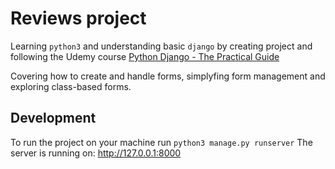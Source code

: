 # Reviews project

Learning `python3` and understanding basic `django` by creating project and following the Udemy course
[Python Django - The Practical Guide](https://www.udemy.com/course/python-django-the-practical-guide/)

Covering how to create and handle forms, simplyfing form management and exploring class-based forms.

## Development

To run the project on your machine run `python3 manage.py runserver`
The server is running on: http://127.0.0.1:8000

<!-- ## Implementation steps

- Creating new feedback project: `django-admin startproject feedback`
- Creating new app : `python3 manage.py startapp reviews`
- Inside `reviews` project create `templates/reviews` folders
- Inside `reviews` project create `urls.py` file
- Add the `views`
- Include path into `feedback` project `urls.py` file as well
- Create `review.html` template
- Add `reviews` app into `INSTALLED_APPS` list from`feedback/settings.py` file
- Start app with `python3 manage.py runserver` and check `http://127.0.0.1:8000/`
- Handle `CSRF Protection` error by adding CSRF token into form generated by Django
- Redirect to a new url and view with `HttpResponseRedirect`
- Handle form submission, extract data and validate it
- Use Django Form Class and create a class in `forms.py` and use it in `views.py`
- Validation with Django Forms, customising the Form Controls
- Adding static files
- Create model in `models.py`
- Make migrations: `python3 manage.py makemigrations`
- Run migrations: `python3 manage.py migrate`
- Add models into `views.py` and save data to db
- Add models into `admin.py`
- Adding, configuring and saving data with a Modelforms
- Class based views
- Adding and using `TemplateView`, `ListView`, `DetailView`, `FormView`, `CreateView`
- Adding `Sessions`

# Reviews project

- Upload files -->
